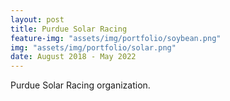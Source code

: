 ```yaml
---
layout: post
title: Purdue Solar Racing
feature-img: "assets/img/portfolio/soybean.png"
img: "assets/img/portfolio/solar.png"
date: August 2018 - May 2022
---
```


Purdue Solar Racing organization.

